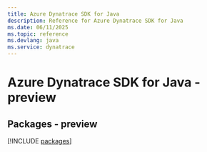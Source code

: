 ```yaml
---
title: Azure Dynatrace SDK for Java
description: Reference for Azure Dynatrace SDK for Java
ms.date: 06/11/2025
ms.topic: reference
ms.devlang: java
ms.service: dynatrace
---
```

# Azure Dynatrace SDK for Java - preview
## Packages - preview
[!INCLUDE [packages](dynatrace-index.md)]